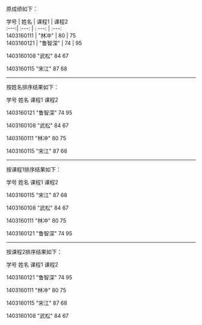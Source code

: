 原成绩如下：

学号  |  姓名  |   课程1 |  课程2       
 :---:| :---: | : ---: | :---:      
1403160111    |   "林冲"   |       80  |    75    
1403160121   |    "鲁智深"    |    74  |    95     

1403160108       "武松"          84      67

1403160115       "宋江"          87      68

------------------------------------

按姓名排序结果如下：

学号             姓名            课程1   课程2

1403160121       "鲁智深"        74      95

1403160108       "武松"          84      67

1403160111       "林冲"          80      75

1403160115       "宋江"          87      68

------------------------------------

按课程1排序结果如下：

学号             姓名            课程1   课程2

1403160115       "宋江"          87      68

1403160108       "武松"          84      67

1403160111       "林冲"          80      75

1403160121       "鲁智深"        74      95

------------------------------------

按课程2排序结果如下：

学号             姓名            课程1   课程2

1403160121       "鲁智深"        74      95

1403160111       "林冲"          80      75

1403160115       "宋江"          87      68

1403160108       "武松"          84      67


